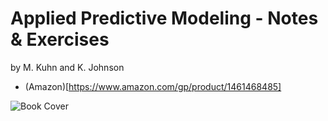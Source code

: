 # Applied Predictive Modeling - Notes & Exercises

by M. Kuhn and K. Johnson

* (Amazon)[https://www.amazon.com/gp/product/1461468485]

![Book Cover](https://images-na.ssl-images-amazon.com/images/I/41S7RyAnsLL._SX313_BO1,204,203,200_.jpg "Applied Predictive Modeling")
